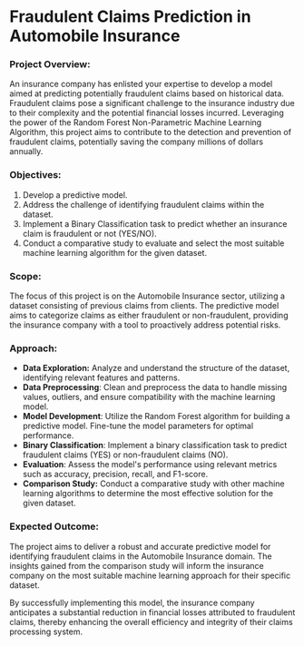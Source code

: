 # Fraudulent Claims Prediction in Automobile Insurance

### Project Overview:
An insurance company has enlisted your expertise to develop a model aimed at predicting potentially fraudulent claims based on historical data. Fraudulent claims pose a significant challenge to the insurance industry due to their complexity and the potential financial losses incurred. Leveraging the power of the Random Forest Non-Parametric Machine Learning Algorithm, this project aims to contribute to the detection and prevention of fraudulent claims, potentially saving the company millions of dollars annually.

### Objectives:

1. Develop a predictive model.
2. Address the challenge of identifying fraudulent claims within the dataset.
3. Implement a Binary Classification task to predict whether an insurance claim is fraudulent or not (YES/NO).
4. Conduct a comparative study to evaluate and select the most suitable machine learning algorithm for the given dataset.

### Scope:
The focus of this project is on the Automobile Insurance sector, utilizing a dataset consisting of previous claims from clients. The predictive model aims to categorize claims as either fraudulent or non-fraudulent, providing the insurance company with a tool to proactively address potential risks.

### Approach:

- <b>Data Exploration:</b> Analyze and understand the structure of the dataset, identifying relevant features and patterns.
- <b>Data Preprocessing</b>: Clean and preprocess the data to handle missing values, outliers, and ensure compatibility with the machine learning model.
- <b>Model Development</b>: Utilize the Random Forest algorithm for building a predictive model. Fine-tune the model parameters for optimal performance.
- <b>Binary Classification</b>: Implement a binary classification task to predict fraudulent claims (YES) or non-fraudulent claims (NO).
- <b>Evaluation</b>: Assess the model's performance using relevant metrics such as accuracy, precision, recall, and F1-score.
- <b>Comparison Study:</b> Conduct a comparative study with other machine learning algorithms to determine the most effective solution for the given dataset.

### Expected Outcome:
The project aims to deliver a robust and accurate predictive model for identifying fraudulent claims in the Automobile Insurance domain. The insights gained from the comparison study will inform the insurance company on the most suitable machine learning approach for their specific dataset.

By successfully implementing this model, the insurance company anticipates a substantial reduction in financial losses attributed to fraudulent claims, thereby enhancing the overall efficiency and integrity of their claims processing system.
